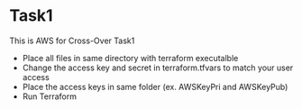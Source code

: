 # Task1
This is AWS for Cross-Over Task1

- Place all files in same directory with terraform executalble 
- Change the access key and secret in terraform.tfvars to match your user access
- Place the access keys in same folder (ex. AWSKeyPri and AWSKeyPub)
- Run Terraform
